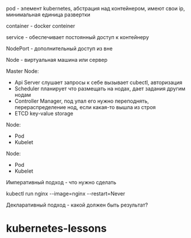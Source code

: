 pod - элемент kubernetes, 
абстрация над контейнером, 
имеют свои ip,
минимальная единица развертки

container - docker conteiner

service - обеспечивает постоянный доступ к контейнеру

NodePort - дополнительный доступ из вне  

Node - виртуальная машина или сервер  

Master Node: 
- Api Server слушает запросы к себе вызывает cubectl, авторизация
- Scheduler планирует что размещать на нодах, дает задания другим нодам
- Controller Manager, под упал его нужно переподнять, перераспределение нод, если какая-то вышла из строя
- ETCD key-value storage

Node:
- Pod
- Kubelet

Node:
- Pod
- Kubelet

Императивный подход - что нужно сделать 

kubectl run nginx --image=nginx --restart=Never


Декларативный подход - какой должен быть результат?


# kubernetes-lessons
